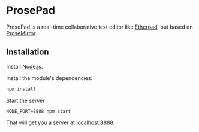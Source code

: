 # ProsePad

ProsePad is a real-time collaborative text editor like
[Etherpad](http://etherpad.org), but based on
[ProseMirror](http://prosemirror.net).

## Installation

Install [Node.js](http://nodejs.org).

Install the module's dependencies:

```bash
npm install
```

Start the server

```
NODE_PORT=8888 npm start
```

That will get you a server at [localhost:8888](http://localhost:8888/).
